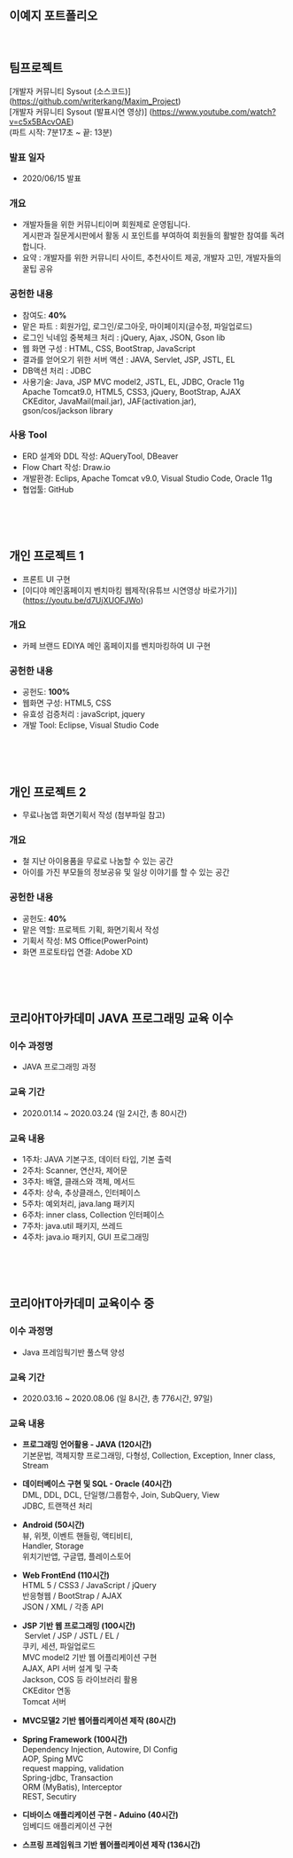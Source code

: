 ## 이예지 포트폴리오
<br>

## 팀프로젝트

[개발자 커뮤니티 Sysout (소스코드)] (https://github.com/writerkang/Maxim_Project)   
[개발자 커뮤니티 Sysout (발표시연 영상)] (https://www.youtube.com/watch?v=c5x5BAcvOAE)   
(파트 시작: 7분17초 ~ 끝: 13분) 

### 발표 일자 
* 2020/06/15 발표

### 개요
* 개발자들을 위한 커뮤니티이며 회원제로 운영됩니다. <br>
  게시판과 질문게시판에서 활동 시 포인트를 부여하여 회원들의 활발한 참여를 독려합니다.
* 요약 : 개발자를 위한 커뮤니티 사이트, 추천사이트 제공, 개발자 고민, 개발자들의 꿀팁 공유

### 공헌한 내용
* 참여도: **40%**
* 맡은 파트 : 회원가입, 로그인/로그아웃, 마이페이지(글수정, 파일업로드)
* 로그인 닉네임 중복체크 처리 : jQuery, Ajax, JSON, Gson lib
* 웹 화면 구성 : HTML, CSS, BootStrap, JavaScript
* 결과를 얻어오기 위한 서버 액션 : JAVA, Servlet, JSP, JSTL, EL
* DB액션 처리 : JDBC
* 사용기술: Java, JSP MVC model2, JSTL, EL, JDBC, Oracle 11g <br>
            Apache Tomcat9.0, HTML5, CSS3, jQuery, BootStrap, AJAX <br>
            CKEditor, JavaMail(mail.jar), JAF(activation.jar),  <br>
            gson/cos/jackson library

### 사용 Tool
* ERD 설계와 DDL 작성: AQueryTool, DBeaver
* Flow Chart 작성: Draw.io
* 개발환경: Eclips, Apache Tomcat v9.0, Visual Studio Code, Oracle 11g
* 협업툴: GitHub

<br>
<br>
<br>


## 개인 프로젝트 1

* 프론트 UI 구현
* [이디야 메인홈페이지 벤치마킹 웹제작(유튜브 시연영상 바로가기)]   
(https://youtu.be/d7UjXUOFJWo)

### 개요
* 카페 브랜드 EDIYA 메인 홈페이지를 벤치마킹하여 UI 구현

### 공헌한 내용
* 공헌도: **100%**
* 웹화면 구성: HTML5, CSS
* 유효성 검증처리 : javaScript, jquery
* 개발 Tool: Eclipse, Visual Studio Code
<br>
<br>
<br>



## 개인 프로젝트 2

* 무료나눔앱 화면기획서 작성 (첨부파일 참고)   

### 개요
* 철 지난 아이용품을 무료로 나눔할 수 있는 공간
* 아이를 가진 부모들의 정보공유 및 일상 이야기를 할 수 있는 공간   

### 공헌한 내용
* 공헌도: **40%**
* 맡은 역할: 프로젝트 기획, 화면기획서 작성
* 기획서 작성: MS Office(PowerPoint)
* 화면 프로토타입 연결: Adobe XD
<br>
<br>
<br>



## 코리아IT아카데미 JAVA 프로그래밍 교육 이수

### 이수 과정명
* JAVA 프로그래밍 과정   

### 교육 기간
* 2020.01.14 ~ 2020.03.24 (일 2시간, 총 80시간)   

### 교육 내용
* 1주차: JAVA 기본구조, 데이터 타입, 기본 출력   
* 2주차: Scanner, 연산자, 제어문   
* 3주차: 배열, 클래스와 객체, 메서드   
* 4주차: 상속, 추상클래스, 인터페이스   
* 5주차: 예외처리, java.lang 패키지   
* 6주차: inner class, Collection 인터페이스   
* 7주차: java.util 패키지, 쓰레드   
* 4주차: java.io 패키지, GUI 프로그래밍

<br>
<br>
<br>

## 코리아IT아카데미 교육이수 중

### 이수 과정명
* Java 프레임웍기반 풀스택 양성

### 교육 기간
* 2020.03.16 ~ 2020.08.06 (일 8시간, 총 776시간, 97일)

### 교육 내용
- **프로그래밍 언어활용 - JAVA (120시간)**<br>
  기본문법, 객체지향 프로그래밍, 다형성, Collection, Exception, Inner class, Stream
  
- **데이터베이스 구현 및 SQL - Oracle (40시간)**<br>
  DML, DDL, DCL, 단일행/그룹함수, Join, SubQuery, View   
 JDBC, 트랜잭션 처리
  
- **Android (50시간)**<br>
 뷰, 위젯, 이벤트 핸들링, 액티비티,   
 Handler, Storage   
 위치기반앱, 구글맵, 플레이스토어 
  
- **Web FrontEnd (110시간)**   
  HTML 5 / CSS3 / JavaScript / jQuery   
 반응형웹 / BootStrap / AJAX   
 JSON / XML / 각종 API   
  
- **JSP 기반 웹 프로그래밍 (100시간)**<br>
  Servlet / JSP / JSTL / EL /   
 쿠키, 세션, 파일업로드   
 MVC model2 기반 웹 어플리케이션 구현   
 AJAX, API 서버 설계 및 구축   
 Jackson, COS 등 라이브러리 활용   
 CKEditor 연동   
 Tomcat 서버   
  
- **MVC모델2 기반 웹어플리케이션 제작 (80시간)**<br>
  
- **Spring Framework (100시간)**<br>
  Dependency Injection, Autowire, DI Config   
 AOP, Sping MVC   
 request mapping, validation   
 Spring-jdbc, Transaction   
 ORM (MyBatis), Interceptor   
 REST, Secutiry   
  
- **디바이스  애플리케이션 구현 - Aduino (40시간)**<br>
  임베디드 애플리케이션 구현   
  
- **스프링 프레임워크 기반 웹어플리케이션 제작 (136시간)**<br>
